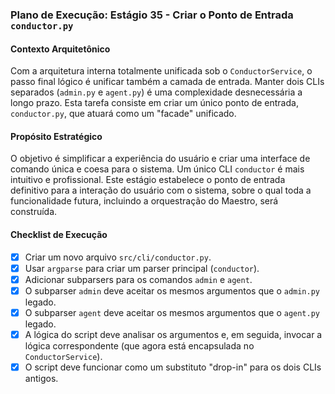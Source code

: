 ### Plano de Execução: Estágio 35 - Criar o Ponto de Entrada `conductor.py`

#### Contexto Arquitetônico

Com a arquitetura interna totalmente unificada sob o `ConductorService`, o passo final lógico é unificar também a camada de entrada. Manter dois CLIs separados (`admin.py` e `agent.py`) é uma complexidade desnecessária a longo prazo. Esta tarefa consiste em criar um único ponto de entrada, `conductor.py`, que atuará como um "facade" unificado.

#### Propósito Estratégico

O objetivo é simplificar a experiência do usuário e criar uma interface de comando única e coesa para o sistema. Um único CLI `conductor` é mais intuitivo e profissional. Este estágio estabelece o ponto de entrada definitivo para a interação do usuário com o sistema, sobre o qual toda a funcionalidade futura, incluindo a orquestração do Maestro, será construída.

#### Checklist de Execução

- [x] Criar um novo arquivo `src/cli/conductor.py`.
- [x] Usar `argparse` para criar um parser principal (`conductor`).
- [x] Adicionar subparsers para os comandos `admin` e `agent`.
- [x] O subparser `admin` deve aceitar os mesmos argumentos que o `admin.py` legado.
- [x] O subparser `agent` deve aceitar os mesmos argumentos que o `agent.py` legado.
- [x] A lógica do script deve analisar os argumentos e, em seguida, invocar a lógica correspondente (que agora está encapsulada no `ConductorService`).
- [x] O script deve funcionar como um substituto "drop-in" para os dois CLIs antigos.

